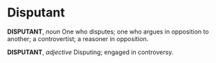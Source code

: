 # Disputant

**DISPUTANT**, _noun_ One who disputes; one who argues in opposition to another; a controvertist; a reasoner in opposition.

**DISPUTANT**, _adjective_ Disputing; engaged in controversy.